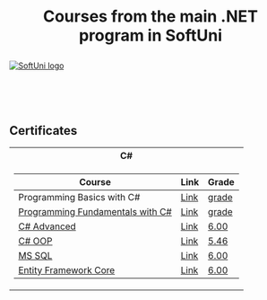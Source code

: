 # <p align="center"> Courses from the main .NET program in SoftUni <p>

<a href="https://softuni.bg/trainings/courses" rel="Courses"> ![SoftUni logo][logo] </a>

[logo]: http://innovationstarterbox.bg/wp-content/uploads/2016/05/Softuni_logo_trasparent.png "Logo Title Text 2"

<br/>
<br/>
<br/>

<h2> Certificates </h2>

<table>

<tr>
  <th> C# </th>
</tr>

<tr>
  <td>

| **Course**                                                            | **Link**                                                   | **Grade**
| --------------------------------------------------------------------- | ---------------------------------------------------------- | --------------  |
| Programming Basics with C# </a>         | <a href="https://softuni.bg/trainings/3753/programming-basics-with-csharp-july-2022"> Link</a> | <a href=""> grade </a> |
| <a href="https://softuni.bg/trainings/3213/csharp-fundamentals-january-2021/internal"> Programming Fundamentals with C# </a> | <a href="upcoming"> Link</a> | <a href=""> grade </a> |
| <a href="https://softuni.bg/trainings/3343/csharp-advanced-may-2021/internal" > C# Advanced </a>   | <a href="https://softuni.bg/certificates/details/108691/611e0aaf"> Link</a> | <a href="https://softuni.bg/certificates/details/108691/611e0aaf"> 6.00 </a> |
| <a href="https://softuni.bg/trainings/3344/csharp-oop-june-2021/internal" > C# OOP </a>         | <a href="https://softuni.bg/certificates/details/113066/3e89c36e"> Link</a> | <a href="https://softuni.bg/certificates/details/113066/3e89c36e"> 5.46 </a> |
| <a href="https://softuni.bg/trainings/3531/ms-sql-september-2021/internal" > MS SQL </a>         | <a href="https://softuni.bg/trainings/3531/ms-sql-september-2021/internal"> Link</a> | <a href="https://softuni.bg/certificates/details/113887/75fabbc4"> 6.00 </a> |
| <a href="https://softuni.bg/trainings/3492/entity-framework-core-october-2021" > Entity Framework Core </a>         | <a href="https://softuni.bg/trainings/3492/entity-framework-core-october-2021"> Link</a> | <a href="https://softuni.bg/certificates/details/122049/8d0e5cbf"> 6.00 </a> 

</tr>

